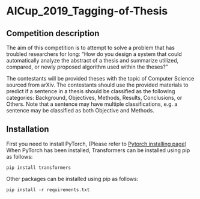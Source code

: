 # AICup_2019_Tagging-of-Thesis

## Competition description

The aim of this competition is to attempt to solve a problem that has troubled researchers for long: “How do you design a system that could automatically analyze the abstract of a thesis and summarize utilized, compared, or newly proposed algorithm used within the theses?”

The contestants will be provided theses with the topic of Computer Science sourced from arXiv. The contestants should use the provided materials to predict if a sentence in a thesis should be classified as the following categories: Background, Objectives, Methods, Results, Conclusions, or Others. Note that a sentence may have multiple classifications, e.g. a sentence may be classified as both Objective and Methods.

## Installation

First you need to install PyTorch, 
(Please refer to [Pytorch installing page](https://pytorch.org/get-started/locally/#start-locally))
When PyTorch has been installed, Transformers can be installed using pip as follows:

```
pip install transformers
```

Other packages can be installed using pip as follows:

```
pip install -r requirements.txt
```
